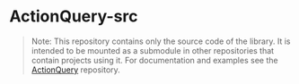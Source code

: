 # ActionQuery-src

> Note: This repository contains only the source code of the library. It is intended to be mounted as a submodule in other repositories that contain projects using it. For documentation and examples see the [ActionQuery](../ActionQuery) repository.


